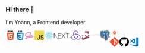 ### Hi there 👋
I'm Yoann, a Frontend developer
<!--
**yoannesbourg/yoannesbourg** is a ✨ _special_ ✨ repository because its `README.md` (this file) appears on your GitHub profile.

Here are some ideas to get you started:

- 🔭 I’m currently working on ...
- 🌱 I’m currently learning ...
- 👯 I’m looking to collaborate on ...
- 🤔 I’m looking for help with ...
- 💬 Ask me about ...
- 📫 How to reach me: ...
- 😄 Pronouns: ...
- ⚡ Fun fact: ...
-->

<img align="left" title="" alt="Html" width="26px" style="max-width: 100%; margin-bottom: 4px;" 
    src="https://github.com/yoannesbourg/yoannesbourg/blob/main/assets/html.png"/>
<img align="left" title="" alt="Css" width="26px" style="max-width: 100%; margin-bottom: 4px;" 
    src="https://github.com/yoannesbourg/yoannesbourg/blob/main/assets/css.png"/>
<img align="left" title="" alt="Sass" width="26px" style="max-width: 100%; margin-bottom: 4px;" 
    src="https://github.com/yoannesbourg/yoannesbourg/blob/main/assets/sass.png"/>
<img align="left" title="" alt="JavaScript" width="26px" style="max-width: 100%; margin-bottom: 4px;" 
    src="https://github.com/yoannesbourg/yoannesbourg/blob/main/assets/javascript.png"/>
<img align="left" title="" alt="React" width="26px" style="max-width: 100%; margin-bottom: 4px;" 
    src="https://github.com/yoannesbourg/yoannesbourg/blob/main/assets/react.png"/>
<img align="left" title="" alt="NextJS" width="46px" style="max-width: 100%; margin-bottom: 4px;" 
    src="https://github.com/yoannesbourg/yoannesbourg/blob/main/assets/nextjs.png"/>
<img align="left" title="" alt="Redux" width="26px" style="max-width: 100%; margin-bottom: 4px;" 
    src="https://github.com/yoannesbourg/yoannesbourg/blob/main/assets/redux.png"/>
<img align="left" title="" alt="Jest" width="26px" style="max-width: 100%; margin-bottom: 4px;" 
    src="https://github.com/yoannesbourg/yoannesbourg/blob/main/assets/jest.png"/>
<img align="left" title="" alt="Express" width="26px" style="max-width: 100%; margin-bottom: 4px;" 
    src="https://github.com/yoannesbourg/yoannesbourg/blob/main/assets/express.png"/>
<img align="left" title="" alt="PostgreSQL" width="26px" style="max-width: 100%; margin-bottom: 4px;" 
    src="https://github.com/yoannesbourg/yoannesbourg/blob/main/assets/postgres.png"/>
<img align="left" title="" alt="Postman" width="26px" style="max-width: 100%; margin-bottom: 4px;" 
    src="https://github.com/yoannesbourg/yoannesbourg/blob/main/assets/postman.png"/>    
<img align="left" title="" alt="Git" width="26px" style="max-width: 100%; margin-bottom: 4px;" 
    src="https://github.com/yoannesbourg/yoannesbourg/blob/main/assets/git.png"/>
<img align="left" title="" alt="Github" width="26px" style="max-width: 100%; margin-bottom: 4px;" 
    src="https://github.com/yoannesbourg/yoannesbourg/blob/main/assets/github.png"/>
<img align="left" title="" alt="Visual Studio Code" width="26px" style="max-width: 100%; margin-bottom: 4px;" 
    src="https://github.com/yoannesbourg/yoannesbourg/blob/main/assets/visual-studio-code.png"/>
